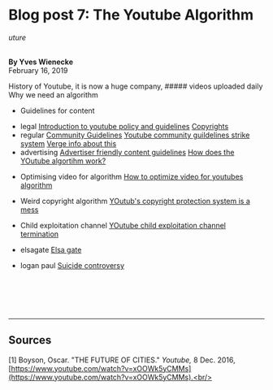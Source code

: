 # Blog post 7: The Youtube Algorithm 
_uture_<br/><br/>

**By Yves Wienecke** <br />
February 16, 2019

History of Youtube, it is now a huge company, ##### videos uploaded daily
Why we need an algorithm

* Guidelines for content
- legal
[Introduction to youtube policy and guidelines](https://creatoracademy.youtube.com/page/lesson/copyright-guidelines#strategies-zippy-link-1)
[Copyrights](https://support.google.com/youtube/answer/2797370?hl=en)
- regular
[Community Guidelines](https://www.youtube.com/yt/about/policies/#community-guidelines)
[Youtube community guildelines strike system](https://www.youtube.com/watch?v=zgoF7HpB55g)
  [Verge info about this](https://www.theverge.com/2019/2/19/18231382/youtube-strike-system-warning-punishment-community-guidelines)
- advertising
[Advertiser friendly content guidelines](https://support.google.com/youtube/answer/6162278?hl=en)
[How does the YOutube algortihm work?]( https://www.youtube.com/watch?v=U-bEGKR-gls)


* Optimising video for algorithm
[How to optimize video for youtubes algorithm](https://blog.hubspot.com/marketing/youtube-algorithm)

* Weird copyright algorithm
[YOutub's copyright protection system is a mess](https://torrentfreak.com/youtubes-copyright-protection-system-is-a-total-mess-can-it-be-fixed-181222/)

* Child exploitation channel
[YOutube child exploitation channel termination](https://www.theverge.com/2019/2/21/18234494/youtube-child-exploitation-channel-termination-comments-philip-defranco-creators)
* elsagate
[Elsa gate](https://www.reddit.com/r/ElsaGate/comments/6o6baf/what_is_elsagate/)
* logan paul
[Suicide controversy](https://en.wikipedia.org/wiki/Logan_Paul#Suicide_video_controversy)



<br /><br /><br /><br />

<hr>

## Sources

[1] Boyson, Oscar. "THE FUTURE OF CITIES." _Youtube,_ 8 Dec. 2016, [https://www.youtube.com/watch?v=xOOWk5yCMMs](https://www.youtube.com/watch?v=xOOWk5yCMMs).<br/><br/>
